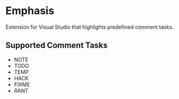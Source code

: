 # Emphasis

Extension for Visual Studio that highlights predefined comment tasks.

## Supported Comment Tasks
* NOTE
* TODO
* TEMP
* HACK
* FIXME
* RANT